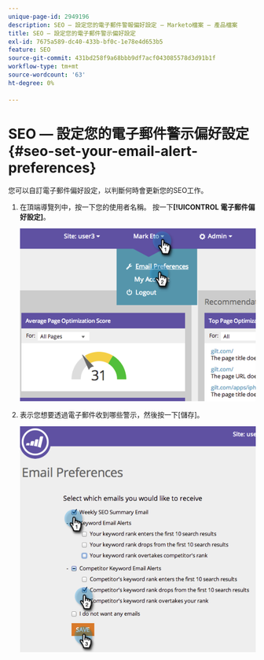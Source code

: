 ```yaml
---
unique-page-id: 2949196
description: SEO — 設定您的電子郵件警報偏好設定 — Marketo檔案 — 產品檔案
title: SEO — 設定您的電子郵件警示偏好設定
exl-id: 7675a589-dc40-433b-bf0c-1e78e4d653b5
feature: SEO
source-git-commit: 431bd258f9a68bbb9df7acf043085578d3d91b1f
workflow-type: tm+mt
source-wordcount: '63'
ht-degree: 0%

---
```


# SEO — 設定您的電子郵件警示偏好設定 {#seo-set-your-email-alert-preferences}

您可以自訂電子郵件偏好設定，以判斷何時會更新您的SEO工作。

1. 在頂端導覽列中，按一下您的使用者名稱。 按一下&#x200B;**[!UICONTROL 電子郵件偏好設定]**。

   ![](assets/image2014-9-17-21-3a23-3a28.png)

1. 表示您想要透過電子郵件收到哪些警示，然後按一下[儲存]。**&#x200B;**

   ![](assets/image2014-9-17-21-3a23-3a33.png)
